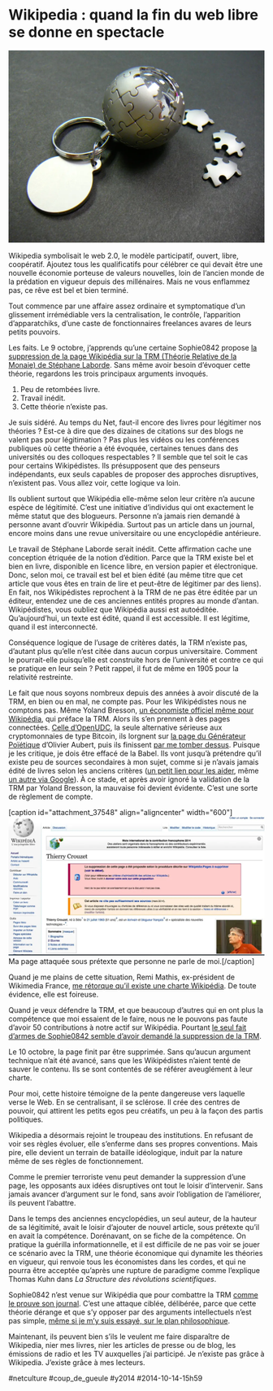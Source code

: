 # Wikipedia : quand la fin du web libre se donne en spectacle

![](_i/wikipedia.webp)

Wikipedia symbolisait le web 2.0, le modèle participatif, ouvert, libre, coopératif. Ajoutez tous les qualificatifs pour célébrer ce qui devait être une nouvelle économie porteuse de valeurs nouvelles, loin de l’ancien monde de la prédation en vigueur depuis des millénaires. Mais ne vous enflammez pas, ce rêve est bel et bien terminé.

Tout commence par une affaire assez ordinaire et symptomatique d’un glissement irrémédiable vers la centralisation, le contrôle, l’apparition d’apparatchiks, d’une caste de fonctionnaires freelances avares de leurs petits pouvoirs.

Les faits. Le 9 octobre, j’apprends qu’une certaine Sophie0842 propose [la suppression de la page Wikipédia sur la TRM (Théorie Relative de la Monaie) de Stéphane Laborde](https://fr.wikipedia.org/wiki/Discussion:Th%C3%A9orie_relative_de_la_monnaie/Suppression). Sans même avoir besoin d’évoquer cette théorie, regardons les trois principaux arguments invoqués.

1. Peu de retombées livre.
2. Travail inédit.
3. Cette théorie n’existe pas.

Je suis sidéré. Au temps du Net, faut-il encore des livres pour légitimer nos théories ? Est-ce à dire que des dizaines de citations sur des blogs ne valent pas pour légitimation ? Pas plus les vidéos ou les conférences publiques où cette théorie a été évoquée, certaines tenues dans des universités ou des colloques respectables ? Il semble que tel soit le cas pour certains Wikipédistes. Ils présupposent que des penseurs indépendants, eux seuls capables de proposer des approches disruptives, n’existent pas. Vous allez voir, cette logique va loin.

Ils oublient surtout que Wikipédia elle-même selon leur critère n’a aucune espèce de légitimité. C’est une initiative d’individus qui ont exactement le même statut que des blogueurs. Personne n’a jamais rien demandé à personne avant d’ouvrir Wikipédia. Surtout pas un article dans un journal, encore moins dans une revue universitaire ou une encyclopédie antérieure.

Le travail de Stéphane Laborde serait inédit. Cette affirmation cache une conception étriquée de la notion d’édition. Parce que la TRM existe bel et bien en livre, disponible en licence libre, en version papier et électronique. Donc, selon moi, ce travail est bel et bien édité (au même titre que cet article que vous êtes en train de lire et peut-être de légitimer par des liens). En fait, nos Wikipédistes reprochent à la TRM de ne pas être éditée par un éditeur, entendez une de ces anciennes entités propres au monde d’antan. Wikipédistes, vous oubliez que Wikipédia aussi est autoéditée. Qu’aujourd’hui, un texte est édité, quand il est accessible. Il est légitime, quand il est interconnecté.

Conséquence logique de l’usage de critères datés, la TRM n’existe pas, d’autant plus qu’elle n’est citée dans aucun corpus universitaire. Comment le pourrait-elle puisqu’elle est construite hors de l’université et contre ce qui se pratique en leur sein ? Petit rappel, il fut de même en 1905 pour la relativité restreinte.

Le fait que nous soyons nombreux depuis des années à avoir discuté de la TRM, en bien ou en mal, ne compte pas. Pour les Wikipédistes nous ne comptons pas. Même Yoland Bresson, [un économiste officiel même pour Wikipédia](https://fr.wikipedia.org/wiki/Yoland_Bresson), qui préface la TRM. Alors ils s’en prennent à des pages connectées. [Celle d’OpenUDC](https://fr.wikipedia.org/wiki/Discussion:OpenUDC/Suppression#OpenUDC), la seule alternative sérieuse aux cryptomonnaies de type Bitcoin, ils lorgnent sur [la page du Générateur Poïétique](https://fr.wikipedia.org/wiki/G%C3%A9n%C3%A9rateur_Po%C3%AF%C3%A9tique) d’Olivier Aubert, puis ils finissent [par me tomber dessus](http://fr.wikipedia.org/wiki/Discussion:Thierry_Crouzet). Puisque je les critique, je dois être effacé de la Babel. Ils vont jusqu’à prétendre qu’il existe peu de sources secondaires à mon sujet, comme si je n’avais jamais édité de livres selon les anciens critères ([un petit lien pour les aider](../../page/jai-debranche/jai-debranche-presse), même [un autre via Google](https://www.google.fr/search?espv=2&q=Thierry+Crouzet+-site%3Ablog.tcrouzet.com+-site%3Afr.wikipedia.org%2Fwiki%2FThierry_Crouzet+-site%3Athierrycrouzet.com&oq=Thierry+Crouzet+-site%3Ablog.tcrouzet.com+-site%3Afr.wikipedia.org%2Fwiki%2FThierry_Crouzet+-site%3Athierrycrouzet.com&gs_l=serp.3...24052.31557.0.32211.27.24.2.0.0.0.106.1442.14j2.16.0....0...1c.1.55.serp..27.0.0.i1gAjjd5i4Q)). À ce stade, et après avoir ignoré la validation de la TRM par Yoland Bresson, la mauvaise foi devient évidente. C’est une sorte de règlement de compte.

[caption id="attachment\_37548" align="aligncenter" width="600"]![Ma page attaquée sous prétexte que personne ne parle de moi.](_i/wikipedia1.webp) Ma page attaquée sous prétexte que personne ne parle de moi.[/caption]

Quand je me plains de cette situation, Remi Mathis, ex-président de Wikimedia France, [me rétorque qu’il existe une charte Wikipédia](https://twitter.com/RemiMathis/status/520282002374004736). De toute évidence, elle est foireuse.

Quand je veux défendre la TRM, et que beaucoup d’autres qui en ont plus la compétence que moi essaient de le faire, nous ne le pouvons pas faute d’avoir 50 contributions à notre actif sur Wikipédia. Pourtant [le seul fait d’armes de Sophie0842 semble d’avoir demandé la suppression de la TRM](https://fr.wikipedia.org/wiki/Sp%C3%A9cial:Contributions/Sophie0842).

Le 10 octobre, la page finit par être supprimée. Sans qu’aucun argument technique n’ait été avancé, sans que les Wikipédistes n’aient tenté de sauver le contenu. Ils se sont contentés de se référer aveuglément à leur charte.

Pour moi, cette histoire témoigne de la pente dangereuse vers laquelle verse le Web. En se centralisant, il se sclérose. Il crée des centres de pouvoir, qui attirent les petits egos peu créatifs, un peu à la façon des partis politiques.

Wikipedia a désormais rejoint le troupeau des institutions. En refusant de voir ses règles évoluer, elle s’enferme dans ses propres conventions. Mais pire, elle devient un terrain de bataille idéologique, induit par la nature même de ses règles de fonctionnement.

Comme le premier terroriste venu peut demander la suppression d’une page, les opposants aux idées disruptives ont tout le loisir d’intervenir. Sans jamais avancer d’argument sur le fond, sans avoir l’obligation de l’améliorer, ils peuvent l’abattre.

Dans le temps des anciennes encyclopédies, un seul auteur, de la hauteur de sa légitimité, avait le loisir d’ajouter de nouvel article, sous prétexte qu’il en avait la compétence. Dorénavant, on se fiche de la compétence. On pratique la guérilla informationnelle, et il est difficile de ne pas voir se jouer ce scénario avec la TRM, une théorie économique qui dynamite les théories en vigueur, qui renvoie tous les économistes dans les cordes, et qui ne pourra être acceptée qu’après une rupture de paradigme comme l’explique Thomas Kuhn dans *La Structure des révolutions scientifiques*.

Sophie0842 n’est venue sur Wikipédia que pour combattre la TRM [comme le prouve son journal](https://fr.wikipedia.org/wiki/Sp%C3%A9cial:Contributions/Sophie0842). C’est une attaque ciblée, délibérée, parce que cette théorie dérange et que s’y opposer par des arguments intellectuels n’est pas simple, [même si je m’y suis essayé, sur le plan philosophique](../../2013/10/quest-ce-que-la-liberte.md).

Maintenant, ils peuvent bien s’ils le veulent me faire disparaître de Wikipedia, nier mes livres, nier les articles de presse ou de blog, les émissions de radio et les TV auxquelles j’ai participé. Je n’existe pas grâce à Wikipedia. J’existe grâce à mes lecteurs.

#netculture #coup_de_gueule #y2014 #2014-10-14-15h59
